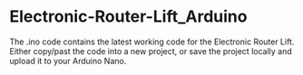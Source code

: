 # Electronic-Router-Lift_Arduino

The .ino code contains the latest working code for the Electronic Router Lift. Either copy/past the code into a new project, or save the project locally and upload it to your Arduino Nano.
